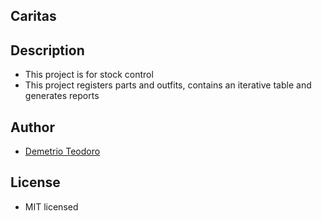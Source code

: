 ## Caritas

## Description

- This project is for stock control
- This project registers parts and outfits, contains an iterative table and generates reports

## Author

- [Demetrio Teodoro](https://github.com/DemetrioTeodoro)

## License

- MIT licensed
